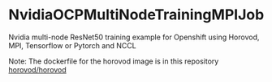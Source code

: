 # NvidiaOCPMultiNodeTrainingMPIJob
Nvidia multi-node ResNet50 training example for Openshift using Horovod, MPI, Tensorflow or Pytorch and NCCL


Note: The dockerfile for the horovod image is in this repository 
[horovod/horovod](https://github.com/horovod/horovod/blob/master/docker/horovod/Dockerfile)


